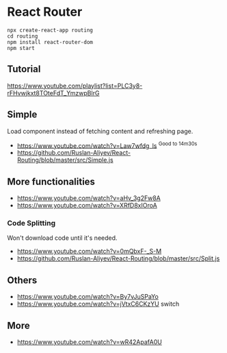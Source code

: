 # React Router

```
npx create-react-app routing
cd routing
npm install react-router-dom
npm start
```

## Tutorial

https://www.youtube.com/playlist?list=PLC3y8-rFHvwjkxt8TOteFdT_YmzwpBlrG

## Simple

Load component instead of fetching content and refreshing page.

- https://www.youtube.com/watch?v=Law7wfdg_ls <sup>Good to 14m30s</sup>
- https://github.com/Ruslan-Aliyev/React-Routing/blob/master/src/Simple.js

## More functionalities

- https://www.youtube.com/watch?v=aHv_3g2Fw8A
- https://www.youtube.com/watch?v=XRfD8xIOroA

### Code Splitting

Won't download code until it's needed.

- https://www.youtube.com/watch?v=0mQbxF-_S-M
- https://github.com/Ruslan-Aliyev/React-Routing/blob/master/src/Split.js

## Others

- https://www.youtube.com/watch?v=By7vJuSPaYo
- https://www.youtube.com/watch?v=jVtxC6CKzYU switch

## More

- https://www.youtube.com/watch?v=wR42ApafA0U
